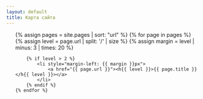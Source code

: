 ```yaml
---
layout: default
title: Карта сайта
---
```


<ul>
    {% assign pages = site.pages | sort: "url" %}
    {% for page in pages %}
        {% assign level = page.url | split: '/' | size %}
        {% assign margin = level | minus: 3 | times: 20 %}

        {% if level > 2 %}
            <li style="margin-left: {{ margin }}px">
                <a href="{{ page.url }}"><h{{ level }}>{{ page.title }}</h{{ level }}></a>
            </li>
        {% endif %}
    {% endfor %}
</ul>
